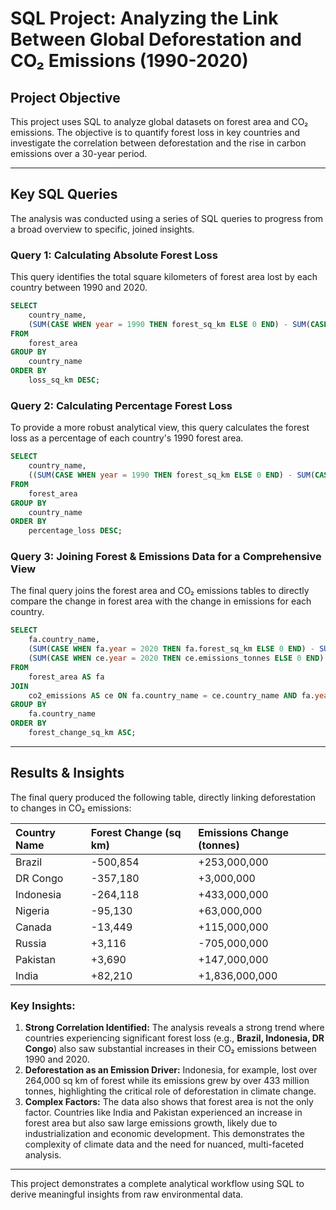 # SQL Project: Analyzing the Link Between Global Deforestation and CO₂ Emissions (1990-2020)

## Project Objective
This project uses SQL to analyze global datasets on forest area and CO₂ emissions. The objective is to quantify forest loss in key countries and investigate the correlation between deforestation and the rise in carbon emissions over a 30-year period.

---

## Key SQL Queries
The analysis was conducted using a series of SQL queries to progress from a broad overview to specific, joined insights.

### Query 1: Calculating Absolute Forest Loss
This query identifies the total square kilometers of forest area lost by each country between 1990 and 2020.
```sql
SELECT
    country_name,
    (SUM(CASE WHEN year = 1990 THEN forest_sq_km ELSE 0 END) - SUM(CASE WHEN year = 2020 THEN forest_sq_km ELSE 0 END)) AS loss_sq_km
FROM
    forest_area
GROUP BY
    country_name
ORDER BY
    loss_sq_km DESC;
```

### Query 2: Calculating Percentage Forest Loss
To provide a more robust analytical view, this query calculates the forest loss as a percentage of each country's 1990 forest area.
```sql
SELECT
    country_name,
    ((SUM(CASE WHEN year = 1990 THEN forest_sq_km ELSE 0 END) - SUM(CASE WHEN year = 2020 THEN forest_sq_km ELSE 0 END)) / SUM(CASE WHEN year = 1990 THEN forest_sq_km ELSE 0 END)) * 100 AS percentage_loss
FROM
    forest_area
GROUP BY
    country_name
ORDER BY
    percentage_loss DESC;
```

### Query 3: Joining Forest & Emissions Data for a Comprehensive View
The final query joins the forest area and CO₂ emissions tables to directly compare the change in forest area with the change in emissions for each country.
```sql
SELECT
    fa.country_name,
    (SUM(CASE WHEN fa.year = 2020 THEN fa.forest_sq_km ELSE 0 END) - SUM(CASE WHEN fa.year = 1990 THEN fa.forest_sq_km ELSE 0 END)) AS forest_change_sq_km,
    (SUM(CASE WHEN ce.year = 2020 THEN ce.emissions_tonnes ELSE 0 END) - SUM(CASE WHEN ce.year = 1990 THEN ce.emissions_tonnes ELSE 0 END)) AS emissions_change_tonnes
FROM
    forest_area AS fa
JOIN
    co2_emissions AS ce ON fa.country_name = ce.country_name AND fa.year = ce.year
GROUP BY
    fa.country_name
ORDER BY
    forest_change_sq_km ASC;
```
---

## Results & Insights
The final query produced the following table, directly linking deforestation to changes in CO₂ emissions:

| Country Name | Forest Change (sq km) | Emissions Change (tonnes) |
| :--- | :--- | :--- |
| Brazil | -500,854 | +253,000,000 |
| DR Congo | -357,180 | +3,000,000 |
| Indonesia | -264,118 | +433,000,000 |
| Nigeria | -95,130 | +63,000,000 |
| Canada | -13,449 | +115,000,000 |
| Russia | +3,116 | -705,000,000 |
| Pakistan | +3,690 | +147,000,000 |
| India | +82,210 | +1,836,000,000 |

### Key Insights:
1.  **Strong Correlation Identified:** The analysis reveals a strong trend where countries experiencing significant forest loss (e.g., **Brazil, Indonesia, DR Congo**) also saw substantial increases in their CO₂ emissions between 1990 and 2020.
2.  **Deforestation as an Emission Driver:** Indonesia, for example, lost over 264,000 sq km of forest while its emissions grew by over 433 million tonnes, highlighting the critical role of deforestation in climate change.
3.  **Complex Factors:** The data also shows that forest area is not the only factor. Countries like India and Pakistan experienced an increase in forest area but also saw large emissions growth, likely due to industrialization and economic development. This demonstrates the complexity of climate data and the need for nuanced, multi-faceted analysis.

---
This project demonstrates a complete analytical workflow using SQL to derive meaningful insights from raw environmental data.
